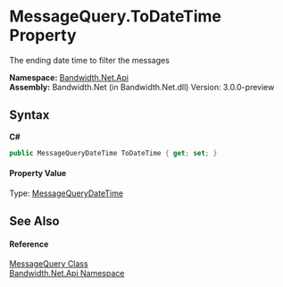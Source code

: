 ﻿# MessageQuery.ToDateTime Property 
 

The ending date time to filter the messages

**Namespace:**&nbsp;<a href ="N_Bandwidth_Net_Api.md">Bandwidth.Net.Api</a><br />**Assembly:**&nbsp;Bandwidth.Net (in Bandwidth.Net.dll) Version: 3.0.0-preview

## Syntax

**C#**<br />
``` C#
public MessageQueryDateTime ToDateTime { get; set; }
```


#### Property Value
Type: <a href ="T_Bandwidth_Net_Api_MessageQueryDateTime.md">MessageQueryDateTime</a>

## See Also


#### Reference
<a href ="T_Bandwidth_Net_Api_MessageQuery.md">MessageQuery Class</a><br /><a href ="N_Bandwidth_Net_Api.md">Bandwidth.Net.Api Namespace</a><br />